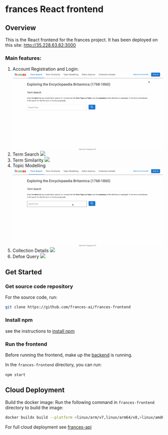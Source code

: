 # frances React frontend

## Overview

This is the React frontend for the frances project. It has been deployed on this site: http://35.228.63.82:3000

### Main features:

1. Account Registration and Login:
![](screenshots/registration_login.gif)
2. Term Search
![](screenshots/termSearch.gif)
3. Term Similarity
![](screenshots/termSimilarity.gif)
4. Topic Modelling
![](screenshots/topicModelling.gif)
5. Collection Details
![](screenshots/collectionDetails.gif)
6. Defoe Query
![](screenshots/defoequery.gif)


## Get Started

### Get source code repository

For the source code, run:

```bash
git clone https://github.com/frances-ai/frances-frontend
```

### Install npm

see the instructions to [install npm](https://docs.npmjs.com/downloading-and-installing-node-js-and-npm)

### Run the frontend

Before running the frontend, make up the [backend](https://github.com/frances-ai/frances-api) is running.

In the `frances-frontend` directory, you can run:

`npm start`

## Cloud Deployment

Build the docker image: Run the following command in `frances-frontend` directory to build the image:
```bash
docker buildx build --platform <linux/arm/v7,linux/arm64/v8,>linux/amd64 --tag <docker username>/frances-front:latest --push .
```

For full cloud deployment see [frances-api](https://github.com/frances-ai/frances-api)

